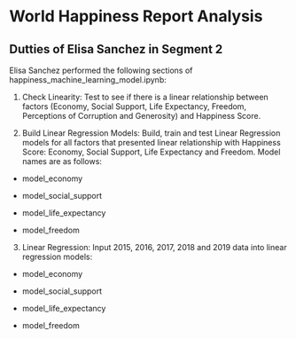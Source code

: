# World Happiness Report Analysis

## Dutties of Elisa Sanchez in Segment 2
Elisa Sanchez performed the following sections of happiness_machine_learning_model.ipynb:

1. Check Linearity: Test to see if there is a linear relationship between factors (Economy, Social Support, Life Expectancy, Freedom, Perceptions of Corruption and Generosity) and Happiness Score. 

2. Build Linear Regression Models: Build, train and test Linear Regression models for all factors that presented linear relationship with Happiness Score: Economy, Social Support, Life Expectancy and Freedom. Model names are as follows: 

  - model_economy
  
  - model_social_support
  
  - model_life_expectancy
  
  - model_freedom


3. Linear Regression: Input 2015, 2016, 2017, 2018 and 2019 data into linear regression models:

  - model_economy
  
  - model_social_support
  
  - model_life_expectancy
  
  - model_freedom
